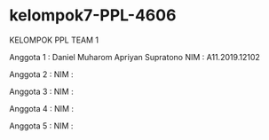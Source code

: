 # kelompok7-PPL-4606
KELOMPOK PPL 
TEAM 1

Anggota 1 : Daniel Muharom Apriyan Supratono
NIM       : A11.2019.12102

Anggota 2 : 
NIM       :

Anggota 3 :
NIM       :

Anggota 4 :
NIM       :

Anggota 5 :
NIM       :
